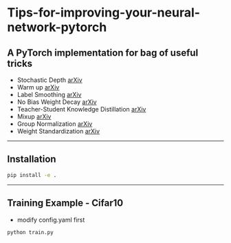 # Tips-for-improving-your-neural-network-pytorch


A PyTorch implementation for bag of useful tricks
--------------
</div>



- Stochastic Depth [arXiv](https://arxiv.org/abs/1603.09382)
- Warm up [arXiv](https://arxiv.org/abs/1512.03385)
- Label Smoothing [arXiv](https://arxiv.org/abs/1906.02629)
- No Bias Weight Decay [arXiv](https://arxiv.org/abs/1807.11205)
- Teacher-Student Knowledge Distillation [arXiv](https://arxiv.org/abs/1503.02531)
- Mixup [arXiv](https://arxiv.org/abs/1710.09412)
- Group Normalization [arXiv](https://arxiv.org/abs/1803.08494)
- Weight Standardization [arXiv](https://arxiv.org/abs/1903.10520)



--------------
</div>


## Installation

```bash
pip install -e .
```




--------------
</div>

## Training Example - Cifar10
- modify config.yaml first

```bash
python train.py

```
